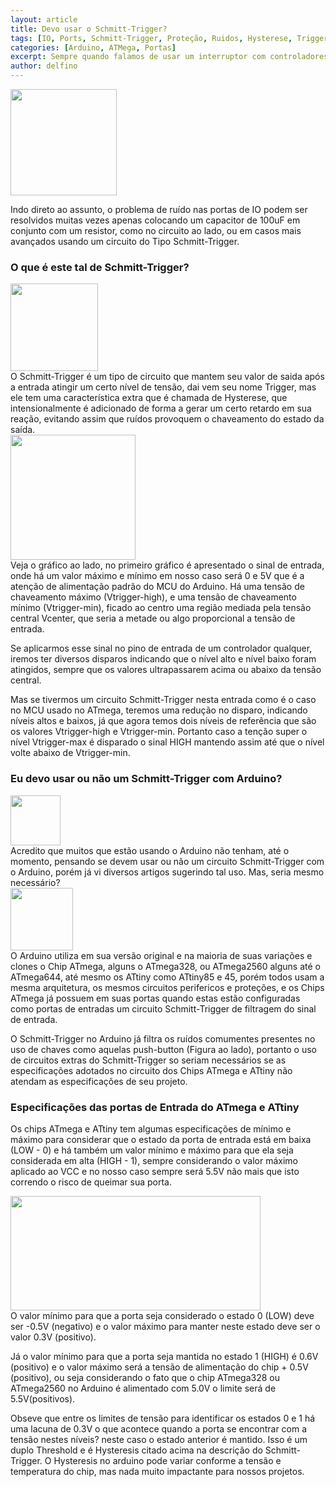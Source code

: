 ```yaml
---
layout: article
title: Devo usar o Schmitt-Trigger?
tags: [IO, Ports, Schmitt-Trigger, Proteção, Ruidos, Hysterese, Trigger, Schmitt]
categories: [Arduino, ATMega, Portas]
excerpt: Sempre quando falamos de usar um interruptor com controladores, principalmente do tipo balança ou de origem de baixa qualidade, ficamos preocupados com os ruídos provocados. Vejamos neste artigo como evitar tal problema nas portas de entrada do Arduino e ATMegas
author: delfino
---
```

<div class="imageBox" id="right">
<a rel="lightbox" title="Filtro RC" href="/images/io-ports/RC-filtro-ruido.jpg">
<img src="/images/io-ports/RC-filtro-ruido-thumb.jpg"  height="170" />
</a>
</div>

Indo direto ao assunto, o problema de ruído nas portas de IO podem ser
resolvidos muitas vezes apenas colocando um capacitor de 100uF em conjunto com
um resistor, como no circuito ao lado, ou em casos mais avançados usando um
circuito do Tipo Schmitt-Trigger.

### O que é este tal de Schmitt-Trigger?

<div class="imageBox" id="left">
<a rel="lightbox" title="Circuito Schmitt-Trigger" href="/images/io-ports/circuito-schmitt.gif">
<img src="/images/io-ports/circuito-schmitt.gif" height="140" />
</a>
</div>
O Schmitt-Trigger é um tipo de circuito que mantem seu valor de saida após a
entrada atingir um certo nível de tensão, dai vem seu nome Trigger, mas ele
tem uma característica extra que é chamada de Hysterese, que intensionalmente
é adicionado de forma a gerar um certo retardo em sua reação, evitando assim
que ruídos provoquem o chaveamento do estado da saída.

<div class="imageBox" id="right">
<a rel="lightbox" title="Níveis no Schmitt-Trigger" href="/images/io-ports/schmitt_trigger_levels.png">
<img src="/images/io-ports/schmitt_trigger_levels.png" height="200" />
</a>
</div>
Veja o gráfico ao lado, no primeiro gráfico é apresentado o sinal de entrada,
onde há um valor máximo e mínimo em nosso caso será 0 e 5V que é a atenção de
alimentação padrão do MCU do Arduino. Há uma tensão de chaveamento máximo 
(Vtrigger-high), e uma tensão de chaveamento mínimo (Vtrigger-min), ficado ao
centro uma região mediada pela tensão central Vcenter, que seria a metade ou
algo proporcional a tensão de entrada.

Se aplicarmos esse sinal no pino de entrada de um controlador qualquer, iremos
ter diversos disparos indicando que o nível alto e nível baixo foram atingidos,
sempre que os valores ultrapassarem acima ou abaixo da tensão central.

Mas se tivermos um circuito Schmitt-Trigger nesta entrada como é o caso no MCU
usado no ATmega, teremos uma redução no disparo, indicando níveis altos e
baixos, já que agora temos dois níveis de referência que são os valores 
Vtrigger-high e Vtrigger-min. Portanto caso a tenção super o nível Vtrigger-max
é disparado o sinal HIGH mantendo assim até que o nível volte abaixo de
Vtrigger-min.

### Eu devo usar ou não um Schmitt-Trigger com Arduino?

<div class="imageBox" id="right">
<a rel="lightbox" title="Mini Push-Button" href="/images/io-ports/mini-push-button-switch.jpg">
<img src="/images/io-ports/mini-push-button-switch-thumb.jpg" height="80" />
</a>
</div>
Acredito que muitos que estão usando o Arduino não tenham, até o momento,
pensando se devem usar ou não um circuito Schmitt-Trigger com o Arduino, porém
já vi diversos artigos sugerindo tal uso. Mas, seria mesmo necessário?

<div class="imageBox" id="left">
<a rel="lightbox" title="Circuito com Schmitt-Trigger no ATmega" href="/images/io-ports/Porta-Schmitt-Trigger-thumb.jpg">
<img src="/images/io-ports/Porta-Schmitt-Trigger.jpg" height="100" />
</a>
</div>
O Arduino utiliza em sua versão original e na maioria de suas variações e
clones o Chip ATmega, alguns o ATmega328, ou ATmega2560 alguns até o ATmega644,
até mesmo os ATtiny como ATtiny85 e 45, porém todos usam a mesma arquitetura,
os mesmos circuitos perifericos e proteções, e os Chips ATmega já possuem em
suas portas quando estas estão configuradas como portas de entradas um circuito
Schmitt-Trigger de filtragem do sinal de entrada.

O Schmitt-Trigger no Arduino já filtra os ruídos comumentes presentes no uso
de chaves como aquelas push-button (Figura ao lado), portanto o uso de
circuitos extras do Schmitt-Trigger so seriam necessários se as especificações
adotados no circuito dos Chips ATmega e ATtiny não atendam as especificações
de seu projeto.

### Especificações das portas de Entrada do ATmega e ATtiny

Os chips ATmega e ATtiny tem algumas especificações de mínimo e máximo para
considerar que o estado da porta de entrada está em baixa (LOW - 0) e há
também um valor mínimo e máximo para que ela seja considerada em alta 
(HIGH - 1), sempre considerando o valor máximo aplicado ao VCC e no nosso caso
sempre será 5.5V não mais que isto correndo o risco de queimar sua porta.

<div class="imageBox" id="right">
<a rel="lightbox" title="Filtro RC" href="/images/io-ports/Schmitt-Trigger-ATmega-Input-Port.jpg">
<img src="/images/io-ports/Schmitt-Trigger-ATmega-Input-Port-thumb.png" height="183" width="400" />
</a>
</div>
O valor mínimo para que a porta seja considerado o estado 0 (LOW) deve ser 
-0.5V (negativo) e o valor máximo para manter neste estado deve ser o valor
0.3V (positivo).

Já o valor mínimo para que a porta seja mantida no estado 1 (HIGH) é 0.6V
(positivo) e o valor máximo será a tensão de alimentação do chip + 0.5V
(positivo), ou seja considerando o fato que o chip ATmega328 ou ATmega2560
no Arduino é alimentado com 5.0V o limite será de 5.5V(positivos).

Obseve que entre os limites de tensão para identificar os estados 0 e 1 há uma
lacuna de 0.3V o que acontece quando a porta se encontrar com a tensão nestes
níveis? neste caso o estado anterior é mantido. Isso é um duplo Threshold e é
Hysteresis citado acima na descrição do Schmitt-Trigger. O Hysteresis no arduino
pode variar conforme a tensão e temperatura do chip, mas nada muito impactante
para nossos projetos.





